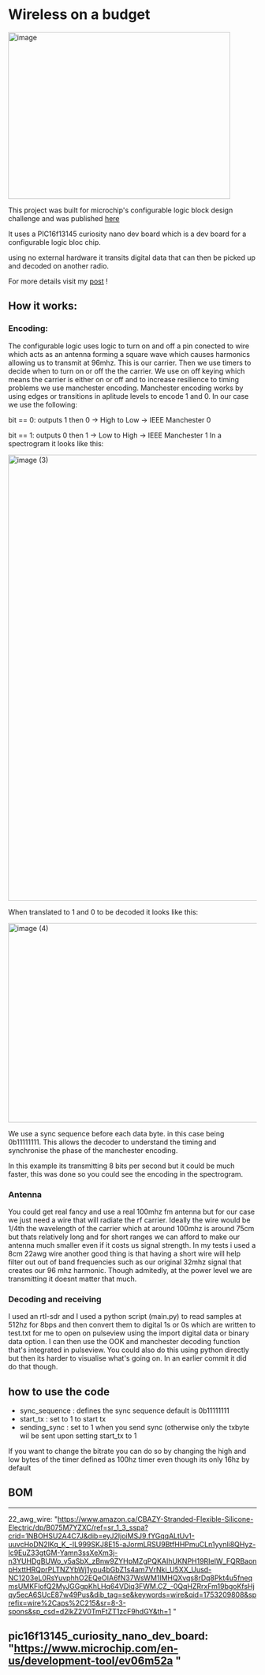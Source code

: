 # Wireless on a budget

<img width="450" height="338" alt="image" src="https://github.com/user-attachments/assets/37650e0a-0ae2-4813-9e89-89a5c8acd3e6" />


This project was built for microchip's configurable logic block design challenge and was published [here](https://maker.pro/configurable-logic-block/projects/wireless-on-a-budget)

It uses a PIC16f13145 curiosity nano dev board which is a dev board for a configurable logic bloc chip.

using no external hardware it transits digital data that can then be picked up and decoded on another radio.

For more details visit my [post](https://maker.pro/configurable-logic-block/projects/wireless-on-a-budget) !

## How it works:
### Encoding:
The configurable logic uses logic to turn on and off a pin conected to wire which acts as an antenna forming a square wave which causes harmonics allowing us to transmit at 96mhz. This is our carrier.
Then we use timers to decide when to turn on or off the the carrier. We use on off keying which means the carrier is either on or off and to increase resilience to timing problems we use manchester encoding.
Manchester encoding works by using edges or transitions in aplitude levels to encode 1 and 0. In our case we use the following:

bit == 0: outputs 1 then 0 → High to Low → IEEE Manchester 0

bit == 1: outputs 0 then 1 → Low to High → IEEE Manchester 1
In a spectrogram it looks like this:

<img width="851" height="904" alt="image (3)" src="https://github.com/user-attachments/assets/625f9570-cfd8-48d4-bd37-3add1084dfbd" />


When translated to 1 and 0 to be decoded it looks like this:

<img width="681" height="404" alt="image (4)" src="https://github.com/user-attachments/assets/a85b2402-9da8-44e2-98e0-8eae88ddfdf7" />

We use a sync sequence before each data byte. in this case being 0b11111111. This allows the decoder to understand the timing and synchronise the phase of the manchester encoding.

In this example its transmitting 8 bits per second but it could be much faster, this was done so you could see the encoding in the spectrogram.

### Antenna
You could get real fancy and use a real 100mhz fm antenna but for our case we just need a wire that will radiate the rf carrier.
Ideally the wire would be 1/4th the wavelength of the carrier which at around 100mhz is around 75cm but thats relatively long and for short ranges we can afford to make our antenna much smaller even if it costs us signal strength.
In my tests i used a 8cm 22awg wire another good thing is that having a short wire will help filter out out of band frequencies such as our original 32mhz signal that creates our 96 mhz harmonic. Though admitedly, at the power level we are transmitting it doesnt matter
that much.



### Decoding and receiving
I used an rtl-sdr and I used a python script (main.py) to read samples at 512hz for 8bps and then convert them to digital 1s or 0s which are written to test.txt for me to open on pulseview using the import digital data or binary data option.
I can then use the OOK and manchester decoding function that's integrated in pulseview. You could also do this using python directly but then its harder to visualise what's going on. In an earlier commit it did do that though.

## how to use the code
* sync_sequence : defines the sync sequence default is 0b11111111
* start_tx : set to 1 to start tx
* sending_sync : set to 1 when you send sync (otherwise only the txbyte wil be sent upon setting start_tx to 1

If you want to change the bitrate you can do so by changing the high and low bytes of the timer defined as 100hz timer even though its only 16hz by default


## BOM

---
22_awg_wire: "https://www.amazon.ca/CBAZY-Stranded-Flexible-Silicone-Electric/dp/B075M7YZXC/ref=sr_1_3_sspa?crid=1NBOHSU2A4C7J&dib=eyJ2IjoiMSJ9.fYGqqALtUv1-uuvcHoDN2lKq_K_-IL999SKJ8E15-aJormLRSU9BtfHHPmuCLn1yynli8QHyz-lc9EuZ33gtGM-Yamn3ssXeXm3j-n3YUHDgBUWo_y5aSbX_zBnw9ZYHpMZgPQKAIhUKNPH19RIeIW_FQRBaonpHxttHRQprPLTNZYbWj1ypu4bGbZ1s4am7VrNki_U5XX_Uusd-NC1203eL0RsYuvphhO2EQeOIA6fN37WsWM1lMHQXvqs8rDq8Pkt4u5fneqmsUMKFlofQ2MyJGGgpKhLHq64VDiq3FWM.CZ_-0QqHZRrxFm19bgoKfsHjqy5ecA6SUcE87w49Pus&dib_tag=se&keywords=wire&qid=1753209808&sprefix=wire%2Caps%2C215&sr=8-3-spons&sp_csd=d2lkZ2V0TmFtZT1zcF9hdGY&th=1	"

pic16f13145_curiosity_nano_dev_board: "https://www.microchip.com/en-us/development-tool/ev06m52a	"
---


